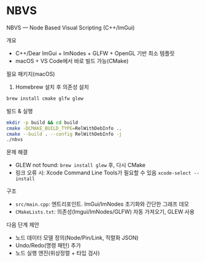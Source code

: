 # NBVS
NBVS — Node Based Visual Scripting (C++/ImGui)

개요
- C++/Dear ImGui + ImNodes + GLFW + OpenGL 기반 최소 템플릿
- macOS + VS Code에서 바로 빌드 가능(CMake)

필요 패키지(macOS)
1) Homebrew 설치 후 의존성 설치

```zsh
brew install cmake glfw glew
```

빌드 & 실행
```zsh
mkdir -p build && cd build
cmake -DCMAKE_BUILD_TYPE=RelWithDebInfo ..
cmake --build . --config RelWithDebInfo -j
./nbvs
```

문제 해결
- GLEW not found: `brew install glew` 후, 다시 CMake
- 링크 오류 시: Xcode Command Line Tools가 필요할 수 있음 `xcode-select --install`

구조
- `src/main.cpp`: 엔트리포인트. ImGui/ImNodes 초기화와 간단한 그래프 데모
- `CMakeLists.txt`: 의존성(Imgui/ImNodes/GLFW) 자동 가져오기, GLEW 사용

다음 단계 제안
- 노드 데이터 모델 정의(Node/Pin/Link, 직렬화 JSON)
- Undo/Redo(명령 패턴) 추가
- 노드 실행 엔진(위상정렬 + 타입 검사)

